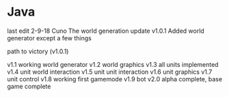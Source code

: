 # Java

last edit 2-9-18 Cuno
The world generation update v1.0.1
Added world generator except a few things


path to victory (v1.0.1)

v1.1 working world generator
v1.2 world graphics
v1.3 all units implemented
v1.4 unit world interaction
v1.5 unit unit interaction
v1.6 unit graphics
v1.7 unit control
v1.8 working first gamemode
v1.9 bot
v2.0 alpha complete, base game complete
